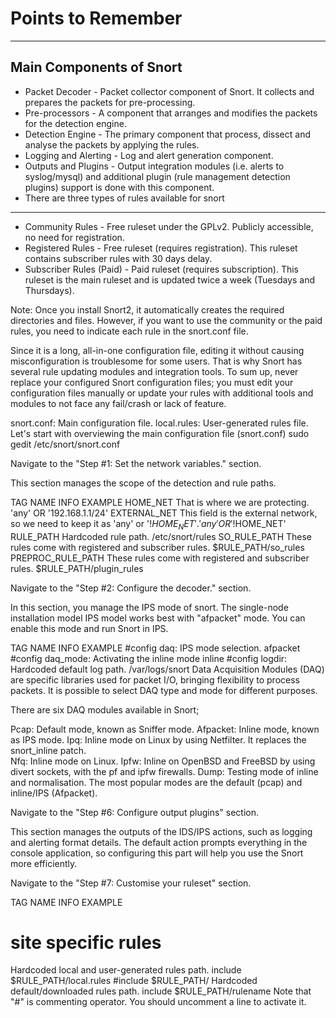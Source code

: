# Points to Remember
---
## Main Components of Snort

  - Packet Decoder - Packet collector component of Snort. It collects and prepares the packets for pre-processing. 
  - Pre-processors - A component that arranges and modifies the packets for the detection engine.
  - Detection Engine - The primary component that process, dissect and analyse the packets by applying the rules. 
  - Logging and Alerting - Log and alert generation component.
  - Outputs and Plugins - Output integration modules (i.e. alerts to syslog/mysql) and additional plugin (rule management detection plugins) support is done with this component. 
  - There are three types of rules available for snort
---
  - Community Rules - Free ruleset under the GPLv2. Publicly accessible, no need for registration.
  - Registered Rules - Free ruleset (requires registration). This ruleset contains subscriber rules with 30 days delay.
  - Subscriber Rules (Paid) - Paid ruleset (requires subscription). This ruleset is the main ruleset and is updated twice a week (Tuesdays and Thursdays).

Note: Once you install Snort2, it automatically creates the required directories and files. However, if you want to use the community or the paid rules, you need to indicate each rule in the snort.conf file.

Since it is a long, all-in-one configuration file, editing it without causing misconfiguration is troublesome for some users. That is why Snort has several rule updating modules and integration tools. To sum up, never replace your configured Snort configuration files; you must edit your configuration files manually or update your rules with additional tools and modules to not face any fail/crash or lack of feature.

snort.conf: Main configuration file.
local.rules: User-generated rules file.
Let's start with overviewing the main configuration file (snort.conf) sudo gedit /etc/snort/snort.conf

Navigate to the "Step #1: Set the network variables." section.

This section manages the scope of the detection and rule paths.

TAG NAME	INFO	EXAMPLE
HOME_NET That is where we are protecting.  'any' OR '192.168.1.1/24'
EXTERNAL_NET This field is the external network, so we need to keep it as 'any' or '!$HOME_NET'. 'any' OR '!$HOME_NET'
RULE_PATH Hardcoded rule path. /etc/snort/rules
SO_RULE_PATH These rules come with registered and subscriber rules. $RULE_PATH/so_rules
PREPROC_RULE_PATH These rules come with registered and subscriber rules. $RULE_PATH/plugin_rules

Navigate to the "Step #2: Configure the decoder." section.

In this section, you manage the IPS mode of snort. The single-node installation model IPS model works best with "afpacket" mode. You can enable this mode and run Snort in IPS.

TAG NAME	INFO	EXAMPLE
#config daq:	IPS mode selection.	afpacket
#config daq_mode:	Activating the inline mode	inline
#config logdir:	Hardcoded default log path.	/var/logs/snort
Data Acquisition Modules (DAQ) are specific libraries used for packet I/O, bringing flexibility to process packets. It is possible to select DAQ type and mode for different purposes.

There are six DAQ modules available in Snort;

Pcap: Default mode, known as Sniffer mode.
Afpacket: Inline mode, known as IPS mode.
Ipq: Inline mode on Linux by using Netfilter. It replaces the snort_inline patch.  
Nfq: Inline mode on Linux.
Ipfw: Inline on OpenBSD and FreeBSD by using divert sockets, with the pf and ipfw firewalls.
Dump: Testing mode of inline and normalisation.
The most popular modes are the default (pcap) and inline/IPS (Afpacket).

Navigate to the "Step #6: Configure output plugins" section.

This section manages the outputs of the IDS/IPS actions, such as logging and alerting format details. The default action prompts everything in the console application, so configuring this part will help you use the Snort more efficiently. 

Navigate to the "Step #7: Customise your ruleset" section.

TAG NAME	INFO	EXAMPLE
# site specific rules
Hardcoded local and user-generated rules path.	include $RULE_PATH/local.rules
#include $RULE_PATH/
Hardcoded default/downloaded rules path.
include $RULE_PATH/rulename
Note that "#" is commenting operator. You should uncomment a line to activate it.
